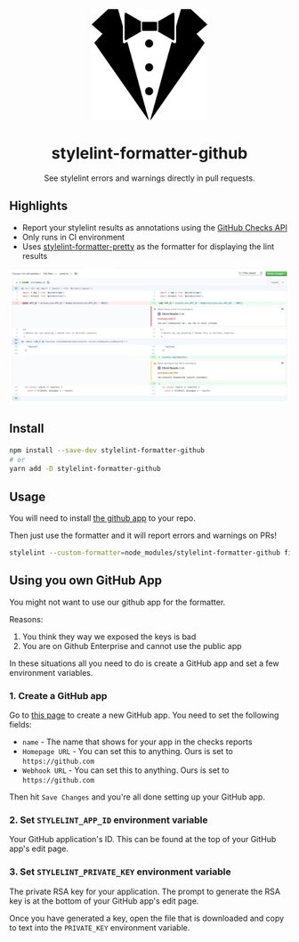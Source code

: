 <div align="center">
  <img  height="200"
    src="./logo.png">
  <h1>stylelint-formatter-github</h1>
  <p>See stylelint errors and warnings directly in pull requests.</p>
</div>

## Highlights

- Report your stylelint results as annotations using the [GitHub Checks API](https://developer.github.com/v3/checks/)
- Only runs in CI environment
- Uses [stylelint-formatter-pretty](https://github.com/Dreamseer/stylelint-formatter-pretty) as the formatter for displaying the lint results

![Example of annotations being included in a pull request](./example.png)

## Install

```sh
npm install --save-dev stylelint-formatter-github
# or
yarn add -D stylelint-formatter-github
```

## Usage

You will need to install [the github app](https://github.com/apps/stylelint-results) to your repo.

Then just use the formatter and it will report errors and warnings on PRs!

```sh
stylelint --custom-formatter=node_modules/stylelint-formatter-github file.js
```

## Using you own GitHub App

You might not want to use our github app for the formatter.

Reasons:

1. You think they way we exposed the keys is bad
2. You are on Github Enterprise and cannot use the public app

In these situations all you need to do is create a GitHub app and set a few environment variables.

### 1. Create a GitHub app

Go to [this page](https://github.com/settings/apps) to create a new GitHub app. You need to set the following fields:

- `name` - The name that shows for your app in the checks reports
- `Homepage URL` - You can set this to anything. Ours is set to `https://github.com`
- `Webhook URL` - You can set this to anything. Ours is set to `https://github.com`

Then hit `Save Changes` and you're all done setting up your GitHub app.

### 2. Set `STYLELINT_APP_ID` environment variable

Your GitHub application's ID. This can be found at the top of your GitHub app's edit page.

### 3. Set `STYLELINT_PRIVATE_KEY` environment variable

The private RSA key for your application. The prompt to generate the RSA key is at the bottom of your GitHub app's edit page.

Once you have generated a key, open the file that is downloaded and copy to text into the `PRIVATE_KEY` environment variable.
